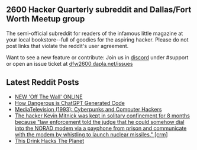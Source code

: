 ## 2600 Hacker Quarterly subreddit and Dallas/Fort Worth Meetup group
The semi-official subreddit for readers of the infamous little magazine at your local bookstore--full of goodies for the aspiring hacker. Please do not post links that violate the reddit's user agreement.

Want to see a new feature or contribute: 
Join us in [discord](https://dfw2600.dapla.net/chat) under #support or open an issue ticket at [dfw2600.dapla.net/issues](https://dfw2600.dapla.net/issues)

## Latest Reddit Posts
<!-- BLOG-POST-LIST:START -->
- [NEW 'Off The Wall' ONLINE](https://2600.com/wall/06-06-2023)
- [How Dangerous is ChatGPT Generated Code](https://www.reddit.com/r/2600/comments/140p9t4/how_dangerous_is_chatgpt_generated_code/)
- [MediaTelevision (1993): Cyberpunks and Computer Hackers](https://www.reddit.com/r/2600/comments/13yda9t/mediatelevision_1993_cyberpunks_and_computer/)
- [The hacker Kevin Mitnick was kept in solitary confinement for 8 months because "law enforcement told the judge that he could somehow dial into the NORAD modem via a payphone from prison and communicate with the modem by whistling to launch nuclear missiles." [crm]](https://www.reddit.com/r/2600/comments/13y8fdj/the_hacker_kevin_mitnick_was_kept_in_solitary/)
- [This Drink Hacks The Planet](https://www.reddit.com/r/2600/comments/13xwyht/this_drink_hacks_the_planet/)
<!-- BLOG-POST-LIST:END -->

